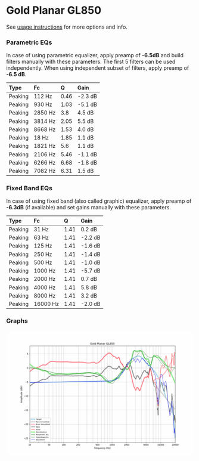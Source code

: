 # Gold Planar GL850
See [usage instructions](https://github.com/jaakkopasanen/AutoEq#usage) for more options and info.

### Parametric EQs
In case of using parametric equalizer, apply preamp of **-6.5dB** and build filters manually
with these parameters. The first 5 filters can be used independently.
When using independent subset of filters, apply preamp of **-6.5 dB**.

| Type    | Fc      |    Q | Gain    |
|:--------|:--------|:-----|:--------|
| Peaking | 112 Hz  | 0.46 | -2.3 dB |
| Peaking | 930 Hz  | 1.03 | -5.1 dB |
| Peaking | 2850 Hz | 3.8  | 4.5 dB  |
| Peaking | 3814 Hz | 2.05 | 5.5 dB  |
| Peaking | 8668 Hz | 1.53 | 4.0 dB  |
| Peaking | 18 Hz   | 1.85 | 1.1 dB  |
| Peaking | 1821 Hz | 5.6  | 1.1 dB  |
| Peaking | 2106 Hz | 5.46 | -1.1 dB |
| Peaking | 6266 Hz | 6.68 | -1.8 dB |
| Peaking | 7082 Hz | 6.31 | 1.5 dB  |

### Fixed Band EQs
In case of using fixed band (also called graphic) equalizer, apply preamp of **-6.3dB**
(if available) and set gains manually with these parameters.

| Type    | Fc       |    Q | Gain    |
|:--------|:---------|:-----|:--------|
| Peaking | 31 Hz    | 1.41 | 0.2 dB  |
| Peaking | 63 Hz    | 1.41 | -2.2 dB |
| Peaking | 125 Hz   | 1.41 | -1.6 dB |
| Peaking | 250 Hz   | 1.41 | -1.4 dB |
| Peaking | 500 Hz   | 1.41 | -1.0 dB |
| Peaking | 1000 Hz  | 1.41 | -5.7 dB |
| Peaking | 2000 Hz  | 1.41 | 0.7 dB  |
| Peaking | 4000 Hz  | 1.41 | 5.8 dB  |
| Peaking | 8000 Hz  | 1.41 | 3.2 dB  |
| Peaking | 16000 Hz | 1.41 | -2.0 dB |

### Graphs
![](./Gold%20Planar%20GL850.png)